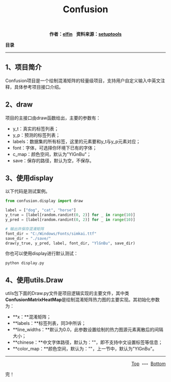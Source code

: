 <p>
    <center><h1>Confusion</h1></center>
	<br />
    <p align="center">
        <b>作者：</b><b><a href="https://github.com/firstelfin">elfin</a></b>&nbsp;&nbsp;
        <b>资料来源：<a href="https://packaging.python.org/guides/distributing-packages-using-setuptools/">setuptools</a></b>
	</p>
</p>


<p name="top" id="top">
    <b>目录</b>
</p>



---

## 1、项目简介

Confusion项目是一个绘制混淆矩阵的轻量级项目，支持用户自定义输入中英文注释，具体参考项目接口介绍。



## 2、draw ##

项目的主接口由draw函数给出，主要的参数有：

*   y_t：真实的标签列表；
*   y_p：预测的标签列表；
*   labels：数据集的所有标签，这里的元素要和y_t与y_p元素对应；
*   font：字体，可选择你环境下已有的字体；
*   c_map：颜色空间，默认为"YlGnBu"；
*   save：保存的路径，默认为空，不保存。



## 3、使用display ##

以下代码是测试案例。

```python
from confusion.display import draw

label = ["dog", "cat", "horse"]
y_true = [label[random.randint(0, 2)] for _ in range(10)]
y_pred = [label[random.randint(0, 2)] for _ in range(10)]

# 输出并保存混淆矩阵
font_dir = "C:/Windows/Fonts/simkai.ttf"
save_dir = "./save/"
draw(y_true, y_pred, label, font_dir, "YlGnBu", save_dir)
```

你也可以使用display进行默认测试：

```shell
python display.py
```

## 4、使用utils.Draw ##

utils包下面的Draw.py文件是项目逻辑实现的主要文件，其中类**ConfusionMatrixHeatMap**是绘制混淆矩阵热力图的主要实现。其初始化参数为：

*   **x：**混淆矩阵；
*   **labels：**标签列表，同3中所诉；
*   **line_widths：**默认为0.0，此参数设置绘制的热力图源元素离散后的间隔大小；
*   **chinese：**中文字体路径，默认为：""，即不支持中文设置标签等信息；
*   **color_map：**颜色空间，默认为：""，上一节中，默认为"YlGnBu"。



---

<p align="right">
    <b></b><a href="#top">Top</a></b>
	&nbsp;<b>---</b>&nbsp;
	<b></b><a href="#bottom">Bottom</a></b>
</p>
<p name="bottom" id="bottom" align="left">
    完！
</p>

